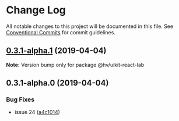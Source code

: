 # Change Log

All notable changes to this project will be documented in this file.
See [Conventional Commits](https://conventionalcommits.org) for commit guidelines.

## [0.3.1-alpha.1](https://github.com/pentaho/hv-uikit-react/compare/@hv/uikit-react-lab@0.3.1-alpha.0...@hv/uikit-react-lab@0.3.1-alpha.1) (2019-04-04)

**Note:** Version bump only for package @hv/uikit-react-lab





## 0.3.1-alpha.0 (2019-04-04)


### Bug Fixes

* issue 24 ([a4c1014](https://github.com/pentaho/hv-uikit-react/commit/a4c1014))
